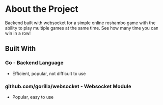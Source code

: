 # About the Project

Backend built with websocket for a simple online roshambo game with the ability to play multiple games at the same time. See how many time you can win in a row!

## Built With

### Go - Backend Language
- Efficient, popular, not difficult to use

### github.com/gorilla/websocket - Websocket Module
- Popular, easy to use